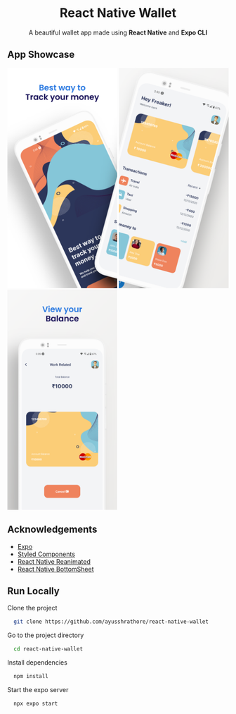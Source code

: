 <p align="center">
    <h1 align="center"> React Native Wallet </h1>
</p>

<p align="center">
    A beautiful wallet app made using <strong>React Native</strong> and <strong>Expo CLI</strong>
</p>

## App Showcase

<div>
    <img src="https://github.com/ayusshrathore/react-native-wallet/raw/main/screenshots/1.png" width="250" height="500" alt="1.png"/>
    <img src="https://github.com/ayusshrathore/react-native-wallet/raw/main/screenshots/2.png" width="250" height="500" alt="2.png"/>
    <img src="https://github.com/ayusshrathore/react-native-wallet/raw/main/screenshots/3.png" width="250" height="500" alt="3.png"/>
</div>

## Acknowledgements

-   [Expo](https://expo.dev/)
-   [Styled Components](https://styled-components.com/)
-   [React Native Reanimated](https://docs.swmansion.com/react-native-reanimated/)
-   [React Native BottomSheet](https://github.com/osdnk/react-native-reanimated-bottom-sheet)

## Run Locally

Clone the project

```bash
  git clone https://github.com/ayusshrathore/react-native-wallet
```

Go to the project directory

```bash
  cd react-native-wallet
```

Install dependencies

```bash
  npm install
```

Start the expo server

```bash
  npx expo start
```